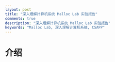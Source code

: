 ```yaml
---
layout: post
title: "深入理解计算机系统 Malloc Lab 实验报告"
comments: true
description: "深入理解计算机系统 Malloc Lab 实验报告"
keywords: "Malloc Lab, 深入理解计算机系统, CSAPP"
---
```


# 介绍